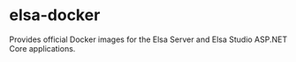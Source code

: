 # elsa-docker
Provides official Docker images for the Elsa Server and Elsa Studio ASP.NET Core applications.
